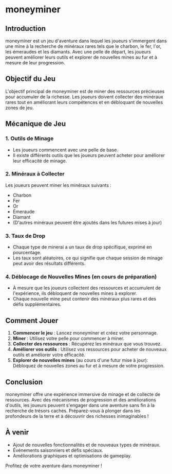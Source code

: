 # moneyminer

## Introduction

moneyminer est un jeu d'aventure dans lequel les joueurs s'immergent dans une mine à la recherche de minéraux rares tels que le charbon, le fer, l'or, les émeraudes et les diamants. Avec une pelle de départ, les joueurs peuvent améliorer leurs outils et explorer de nouvelles mines au fur et à mesure de leur progression.

## Objectif du Jeu

L'objectif principal de moneyminer est de miner des ressources précieuses pour accumuler de la richesse. Les joueurs doivent collecter des minéraux rares tout en améliorant leurs compétences et en débloquant de nouvelles zones de jeu.

## Mécanique de Jeu

### 1. Outils de Minage
- Les joueurs commencent avec une pelle de base.
- Il existe différents outils que les joueurs peuvent acheter pour améliorer leur efficacité de minage.

### 2. Minéraux à Collecter
Les joueurs peuvent miner les minéraux suivants :
- Charbon
- Fer
- Or
- Émeraude
- Diamant
- (D'autres minéraux peuvent être ajoutés dans les futures mises à jour)

### 3. Taux de Drop
- Chaque type de minerai a un taux de drop spécifique, exprimé en pourcentage.
- Les taux sont aléatoires, ce qui signifie que chaque session de minage peut avoir des résultats différents.

### 4. Déblocage de Nouvelles Mines (en cours de préparation)
- À mesure que les joueurs collectent des ressources et accumulent de l'expérience, ils débloquent de nouvelles mines à explorer.
- Chaque nouvelle mine peut contenir des minéraux plus rares et des défis supplémentaires.

## Comment Jouer

1. **Commencer le jeu** : Lancez moneyminer et créez votre personnage.
2. **Miner** : Utilisez votre pelle pour commencer à miner.
3. **Collecter des ressources** : Récupérez les minéraux que vous trouvez.
4. **Améliorer vos outils** : Utilisez vos ressources pour acheter de nouveaux outils et améliorer votre efficacité.
5. **Explorer de nouvelles mines** (au cours d'une futur mise à jour): Débloquez de nouvelles zones au fur et à mesure de votre progression.

## Conclusion

moneyminer offre une expérience immersive de minage et de collecte de ressources. Avec des mécanismes de progression et des améliorations d'outils, les joueurs peuvent s'engager dans une aventure sans fin à la recherche de trésors cachés. Préparez-vous à plonger dans les profondeurs de la terre et à découvrir des richesses inimaginables !

## À venir

- Ajout de nouvelles fonctionnalités et de nouveaux types de minéraux.
- Événements saisonniers et défis spéciaux.
- Améliorations graphiques et optimisations de gameplay.

Profitez de votre aventure dans moneyminer !